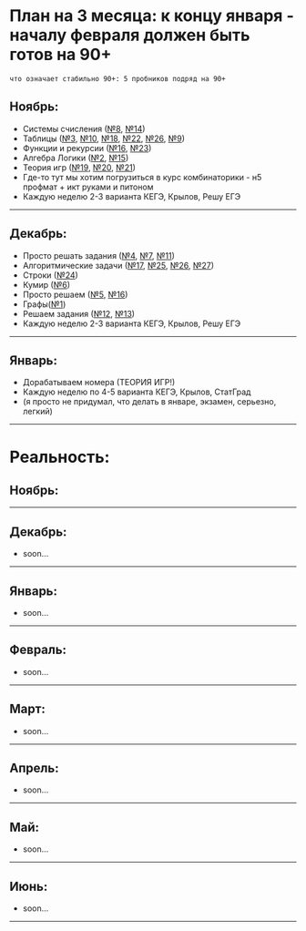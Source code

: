 # План на 3 месяца: к концу января - началу февраля должен быть готов на 90+
    что означает стабильно 90+: 5 пробников подряд на 90+

## Ноябрь: 
- Системы счисления ([№8](/8/8.md), [№14](14/14.md))
- Таблицы ([№3](/3/3.md), [№10](/10/10.md), [№18](/18/18.md), [№22](/22/22.md), [№26](/26/26.md), [№9](9/9.md))
- Функции и рекурсии ([№16](/16/16.md), [№23](/23/23.md))
- Алгебра Логики ([№2](/2/2.md), [№15](/15/15.md))
- Теория игр ([№19](/19/19.md), [№20](20/20.md), [№21](21/21.md))
- Где-то тут мы хотим погрузиться в курс комбинаторики - н5 профмат + икт руками и питоном
- Каждую неделю 2-3 варианта КЕГЭ, Крылов, Решу ЕГЭ
---
## Декабрь: 
- Просто решать задания ([№4](/4/4.md), [№7](7/7.md), [№11](11/11.md))
- Алгоритмические задачи ([№17](/17/17.md), [№25](/25/25.md), [№26](26/26.md), [№27](/27/27.md))
- Строки ([№24](24/24.md))
- Кумир ([№6](6/6.md))
- Просто решаем ([№5](5/5.md), [№16](16/16.md))
- Графы([№1](1/1.md))
- Решаем задания ([№12](12/12.md), [№13](13/13.md))
- Каждую неделю 2-3 варианта КЕГЭ, Крылов, Решу ЕГЭ
---
## Январь:
- Дорабатываем номера (ТЕОРИЯ ИГР!)
- Каждую неделю по 4-5 варианта КЕГЭ, Крылов, СтатГрад
- (я просто не придумал, что делать в январе, экзамен, серьезно, легкий)
---

# Реальность:

## Ноябрь:

---
## Декабрь:
- soon...
---
## Январь:
- soon...
---
## Февраль:
- soon...
---
## Март:
- soon...
---
## Апрель:
- soon...
---
## Май:
- soon...
---
## Июнь:
- soon...
---
